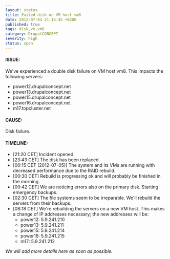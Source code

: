 ```yaml
---
layout: status
title: Failed disk on VM host vm8
date: 2012-07-04 21:16:45 +0200
published: true
tags: disk,vm,vm8
category: DrupalCONCEPT
severity: high
status: open
---
```


#### ISSUE:

We've experienced a double disk failure on VM host vm8. This impacts the following servers:

* power12.drupalconcept.net
* power13.drupalconcept.net
* power15.drupalconcept.net
* power16.drupalconcept.net
* m17.topcluster.net


#### CAUSE:

Disk failure.


#### TIMELINE:

* [21:20 CET] Incident opened. 
* [23:43 CET] The disk has been replaced.
* [00:15 CET (2012-07-05)] The system and its VMs are running with decreased performance due to the RAID rebuild.
* [00:30 CET] Rebuild is progressing ok and will probably be finished in the morning.
* [00:42 CET] We are noticing errors also on the primary disk. Starting emergency backups.
* [02:30 CET] The file systems seem to be irreparable. We'll rebuild the servers from their backups.
* [08:18 CET] We're rebuilding the servers on a new VM host. This makes a change of IP addresses necessary; the new addresses will be:
  * power12: 5.9.241.210
  * power13: 5.9.241.211
  * power15: 5.9.241.214
  * power16: 5.9.241.215
  * m17: 5.9.241.212

*We will add more details here as soon as possible.*
